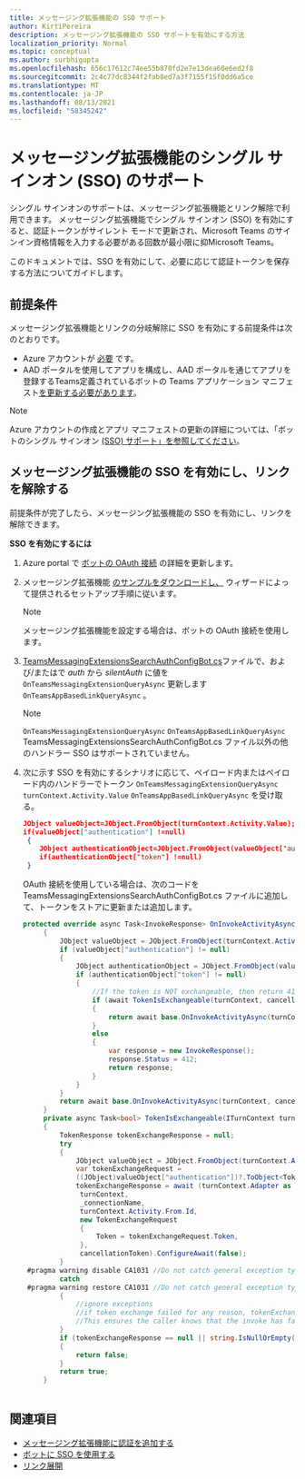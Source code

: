 ```yaml
---
title: メッセージング拡張機能の SSO サポート
author: KirtiPereira
description: メッセージング拡張機能の SSO サポートを有効にする方法
localization_priority: Normal
ms.topic: conceptual
ms.author: surbhigupta
ms.openlocfilehash: 656c17612c74ee55b870fd2e7e13dea60e6ed2f8
ms.sourcegitcommit: 2c4c77dc8344f2fab8ed7a3f7155f15f0dd6a5ce
ms.translationtype: MT
ms.contentlocale: ja-JP
ms.lasthandoff: 08/13/2021
ms.locfileid: "58345242"
---
```

# <a name="single-sign-on-sso-support-for-messaging-extensions"></a>メッセージング拡張機能のシングル サインオン (SSO) のサポート
 
シングル サインオンのサポートは、メッセージング拡張機能とリンク解除で利用できます。 メッセージング拡張機能でシングル サインオン (SSO) を有効にすると、認証トークンがサイレント モードで更新され、Microsoft Teams のサインイン資格情報を入力する必要がある回数が最小限に抑Microsoft Teams。

このドキュメントでは、SSO を有効にして、必要に応じて認証トークンを保存する方法についてガイドします。

## <a name="prerequisites"></a>前提条件

メッセージング拡張機能とリンクの分岐解除に SSO を有効にする前提条件は次のとおりです。
* Azure アカウントが [必要](https://azure.microsoft.com/free/) です。
* AAD ポータルを使用してアプリを構成し、AAD ポータルを通じてアプリを登録するTeams定義されているボットの Teams アプリケーション マニフェスト[を更新する必要があります](../../bots/how-to/authentication/auth-aad-sso-bots.md#register-your-app-through-the-aad-portal)。

> [!NOTE]
> Azure アカウントの作成とアプリ マニフェストの更新の詳細については、「ボットのシングル サインオン [(SSO) サポート」を参照してください](../../bots/how-to/authentication/auth-aad-sso-bots.md)。

## <a name="enable-sso-for-messaging-extensions-and-link-unfurling"></a>メッセージング拡張機能の SSO を有効にし、リンクを解除する

前提条件が完了したら、メッセージング拡張機能の SSO を有効にし、リンクを解除できます。

**SSO を有効にするには**
1. Azure portal で [ボットの OAuth 接続](../../bots/how-to/authentication/auth-aad-sso-bots.md#update-the-azure-portal-with-the-oauth-connection) の詳細を更新します。
2. メッセージング拡張機能 [のサンプルをダウンロードし、](https://github.com/microsoft/BotBuilder-Samples/tree/main/samples/csharp_dotnetcore/52.teams-messaging-extensions-search-auth-config) ウィザードによって提供されるセットアップ手順に従います。
   > [!NOTE]
   > メッセージング拡張機能を設定する場合は、ボットの OAuth 接続を使用します。
3. [TeamsMessagingExtensionsSearchAuthConfigBot.cs](https://github.com/microsoft/BotBuilder-Samples/tree/main/samples/csharp_dotnetcore/52.teams-messaging-extensions-search-auth-config/Bots/TeamsMessagingExtensionsSearchAuthConfigBot.cs)ファイルで、および/またはで *auth* から *silentAuth* に値を `OnTeamsMessagingExtensionQueryAsync` 更新します `OnTeamsAppBasedLinkQueryAsync` 。  

    > [!NOTE]
    > `OnTeamsMessagingExtensionQueryAsync` `OnTeamsAppBasedLinkQueryAsync` TeamsMessagingExtensionsSearchAuthConfigBot.cs ファイル以外の他のハンドラー SSO はサポートされていません。
   
4. 次に示す SSO を有効にするシナリオに応じて、ペイロード内またはペイロード内のハンドラーでトークン `OnTeamsMessagingExtensionQueryAsync` `turnContext.Activity.Value` `OnTeamsAppBasedLinkQueryAsync` を受け取る。

    ```json
    JObject valueObject=JObject.FromObject(turnContext.Activity.Value);
    if(valueObject["authentication"] !=null)
     {
        JObject authenticationObject=JObject.FromObject(valueObject["authentication"]);
        if(authenticationObject["token"] !=null)
     }
    
     ```
  
    OAuth 接続を使用している場合は、次のコードを TeamsMessagingExtensionsSearchAuthConfigBot.cs ファイルに追加して、トークンをストアに更新または追加します。
    
   ```C#
   protected override async Task<InvokeResponse> OnInvokeActivityAsync(ITurnContext<IInvokeActivity> turnContext, CancellationToken cancellationToken)
        {
            JObject valueObject = JObject.FromObject(turnContext.Activity.Value);
            if (valueObject["authentication"] != null)
            {
                JObject authenticationObject = JObject.FromObject(valueObject["authentication"]);
                if (authenticationObject["token"] != null)
                {
                    //If the token is NOT exchangeable, then return 412 to require user consent
                    if (await TokenIsExchangeable(turnContext, cancellationToken))
                    {
                        return await base.OnInvokeActivityAsync(turnContext, cancellationToken).ConfigureAwait(false);
                    }
                    else
                    {
                        var response = new InvokeResponse();
                        response.Status = 412;
                        return response;
                    }
                }
            }
            return await base.OnInvokeActivityAsync(turnContext, cancellationToken).ConfigureAwait(false);
        }
        private async Task<bool> TokenIsExchangeable(ITurnContext turnContext, CancellationToken cancellationToken)
        {
            TokenResponse tokenExchangeResponse = null;
            try
            {
                JObject valueObject = JObject.FromObject(turnContext.Activity.Value);
                var tokenExchangeRequest =
                ((JObject)valueObject["authentication"])?.ToObject<TokenExchangeInvokeRequest>();
                tokenExchangeResponse = await (turnContext.Adapter as IExtendedUserTokenProvider).ExchangeTokenAsync(
                 turnContext,
                 _connectionName,
                 turnContext.Activity.From.Id,
                 new TokenExchangeRequest
                 {
                     Token = tokenExchangeRequest.Token,
                 },
                 cancellationToken).ConfigureAwait(false);
            }
    #pragma warning disable CA1031 //Do not catch general exception types (ignoring, see comment below)
            catch
    #pragma warning restore CA1031 //Do not catch general exception types
            {
                //ignore exceptions
                //if token exchange failed for any reason, tokenExchangeResponse above remains null, and a failure invoke response is sent to the caller.
                //This ensures the caller knows that the invoke has failed.
            }
            if (tokenExchangeResponse == null || string.IsNullOrEmpty(tokenExchangeResponse.Token))
            {
                return false;
            }
            return true;
        }
    
    ```    

## <a name="see-also"></a>関連項目

* [メッセージング拡張機能に認証を追加する](add-authentication.md)
* [ボットに SSO を使用する](../../bots/how-to/authentication/auth-aad-sso-bots.md)
* [リンク展開](link-unfurling.md)

